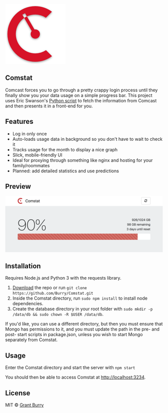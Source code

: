 
![Logo](public/images/android-chrome-192x192.png)

Comstat
-------
Comcast forces you to go through a pretty crappy login process until they finally show you your data usage on a simple progress bar. This project uses Eric Swanson's [Python script](https://github.com/lachesis/comcast) to fetch the information from Comcast and then presents it in a front-end for you.

Features
-------
- Log in only once
- Auto-loads usage data in background so you don't have to wait to check it
- Tracks usage for the month to display a nice graph
- Slick, mobile-friendly UI
- Ideal for proxying through something like nginx and hosting for your family/roommates
- Planned: add detailed statistics and use predictions

Preview
-------
![Screenshot](Screenshot.png?raw=true)

Installation
-------
Requires Node.js and Python 3 with the requests library.
1. [Download](https://github.com/Burry/Comstat/archive/master.zip) the repo or run `git clone https://github.com/Burry/Comstat.git`
2. Inside the Comstat directory, run `sudo npm install` to install node dependencies.
3. Create the database directory in your root folder with `sudo mkdir -p /data/db && sudo chown -R $USER /data/db`.

If you'd like, you can use a different directory, but then you must ensure that Mongo has permissions to it, and you must update the path in the pre- and post- start scripts in package.json, unless you wish to start Mongo separately from Comstat.

Usage
-------
Enter the Comstat directory and start the server with `npm start`

You should then be able to access Comstat at [http://localhost:3234]().


License
-------
MIT © [Grant Burry](https://grantburry.com)

